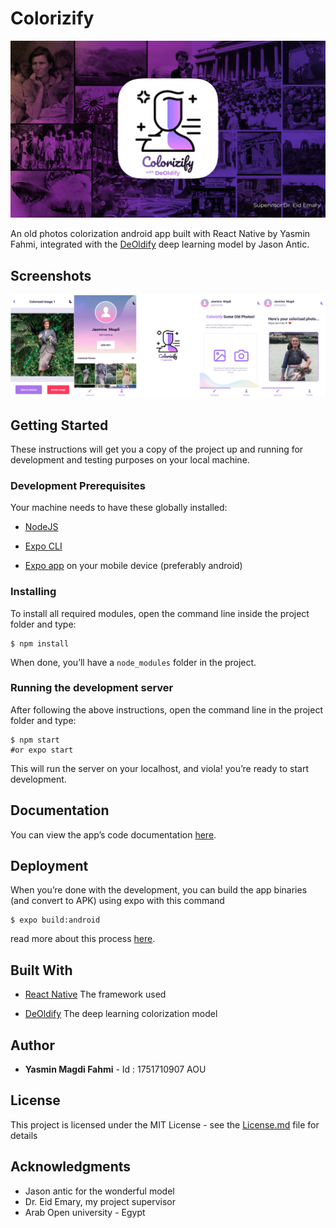 # Colorizify

![cover](.\cover.png)



An old photos colorization android app built with React Native by Yasmin Fahmi, integrated with the [DeOldify](https://github.com/jantic/DeOldify) deep learning model by Jason Antic.





## Screenshots

![screenshot](.\screenshot.png)





## Getting Started

These instructions will get you a copy of the project up and running for development and testing purposes on your local machine.



### Development Prerequisites

Your machine needs to have these globally installed:

- [NodeJS](https://nodejs.org/en/)

- [Expo CLI](https://docs.expo.io/workflow/expo-cli/)

- [Expo app](https://play.google.com/store/apps/details?id=host.exp.exponent&hl=en) on your mobile device (preferably android)

  

### Installing

To install all required modules, open the command line inside the project folder and type:

```
$ npm install
```

When done, you’ll have a `node_modules` folder in the project.



### Running the development server

After following the above instructions, open the command line in the project folder and type:

```
$ npm start
#or expo start 
```

This will run the server on your localhost, and viola! you’re ready to start development.



## Documentation 

You can view the app’s code documentation [here](./docs/index.html).



## Deployment

When you’re done with the development, you can build the app binaries (and convert to APK) using expo with this command

```
$ expo build:android
```

read more about this process [here](https://docs.expo.io/distribution/building-standalone-apps/).



## Built With

* [React Native](https://reactnative.dev/) The framework used

* [DeOldify](https://github.com/jantic/DeOldify) The deep learning colorization model

  

## Author

* **Yasmin Magdi Fahmi** -  Id : 1751710907 AOU

  

## License

This project is licensed under the MIT License - see the [License.md](./License.md) file for details



## Acknowledgments

* Jason antic for the wonderful model
* Dr. Eid Emary, my project supervisor
* Arab Open university - Egypt
